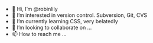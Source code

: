- 👋 Hi, I’m @robinlily
- 👀 I’m interested in version control. Subversion, Git, CVS
- 🌱 I’m currently learning CSS, very belatedly
- 💞️ I’m looking to collaborate on ...
- 📫 How to reach me ...

<!---
robinlily/robinlily is a ✨ special ✨ repository because its `README.md` (this file) appears on your GitHub profile.
You can click the Preview link to take a look at your changes.
--->
